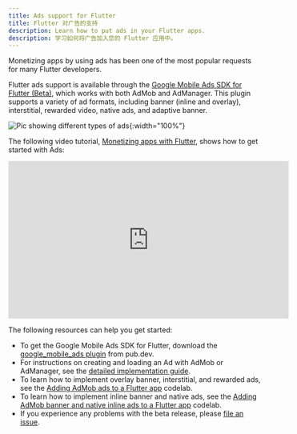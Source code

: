 ```yaml
---
title: Ads support for Flutter
title: Flutter 对广告的支持
description: Learn how to put ads in your Flutter apps.
description: 学习如何将广告加入您的 Flutter 应用中。
---
```


Monetizing apps by using ads has been one of
the most popular requests for many Flutter developers.

Flutter ads support is available through the
[Google Mobile Ads SDK for Flutter (Beta)][plugin],
which works with both AdMob and AdManager.
This plugin supports a variety of ad formats,
including banner (inline and overlay),
interstitial, rewarded video, native ads,
and adaptive banner.

![Pic showing different types of ads](/assets/images/ads/GoogleMobileAdTypes.png){:width="100%"}

The following video tutorial,
[Monetizing apps with Flutter][],
shows how to get started with Ads:

<iframe width="560" height="315" src="https://player.bilibili.com/player.html?aid=289460171&bvid=BV1Vf4y147Er&cid=305747760&page=1" frameborder="0" allow="accelerometer; autoplay; clipboard-write; encrypted-media; gyroscope; picture-in-picture" allowfullscreen></iframe><br>

The following resources can help you get started:

* To get the Google Mobile Ads SDK for Flutter,
  download the [google_mobile_ads plugin][plugin] from pub.dev.
* For instructions on creating and loading an Ad with
  AdMob or AdManager, see the [detailed implementation guide][].
* To learn how to implement overlay banner,
  interstitial, and rewarded ads, see the
  [Adding AdMob ads to a Flutter app][] codelab.
* To learn how to implement inline banner
  and native ads, see the [Adding AdMob banner
  and native inline ads to a Flutter app][] codelab.
* If you experience any problems with the beta release,
  please [file an issue][].


[Adding AdMob Ads to a Flutter app]: {{site.codelabs}}/codelabs/admob-ads-in-flutter#0
[Adding AdMob banner and native inline ads to a Flutter app]: {{site.codelabs}}/codelabs/admob-inline-ads-in-flutter
[detailed implementation guide]: {{site.developers}}/admob/flutter
[file an issue]: {{site.github}}/googleads/googleads-mobile-flutter/issues
[Monetizing apps with Flutter]: {{site.youtube-site}}/watch?v=m0d_pbgeeG8&feature=youtu.be
[plugin]: {{site.pub-pkg}}/google_mobile_ads
